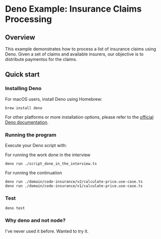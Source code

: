 # Deno Example: Insurance Claims Processing

## Overview

This example demonstrates how to process a list of insurance claims using Deno. Given a set of claims and available insurers, our objective is to distribute paymentss for the claims.

## Quick start

### Installing Deno

For macOS users, install Deno using Homebrew:

```
brew install deno
```

For other platforms or more installation options, please refer to the [official Deno documentation](https://deno.land/manual@v1.36.0/getting_started/installation).

### Running the program

Execute your Deno script with:

For running the work done in the interview
```
deno run ./script_done_in_the_interview.ts
```
For running the continuation
```
deno run ./domain/code-insurance/v2/calculate-price.use-case.ts
deno run ./domain/code-insurance/v1/calculate-price.use-case.ts  
```

### Test

```
deno test 
```


### Why deno and not node?

I've never used it before. Wanted to try it.
